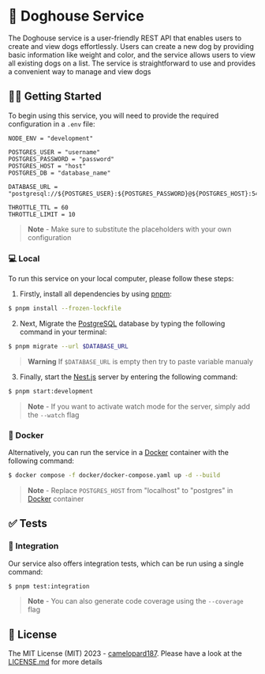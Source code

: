 # 🐶 Doghouse Service

The Doghouse service is a user-friendly REST API that enables users to create and view dogs effortlessly. Users can create a new dog by providing basic information like weight and color, and the service allows users to view all existing dogs on a list. The service is straightforward to use and provides a convenient way to manage and view dogs

## 🐕‍🦺 Getting Started

To begin using this service, you will need to provide the required configuration in a `.env` file:

```env
NODE_ENV = "development"

POSTGRES_USER = "username"
POSTGRES_PASSWORD = "password"
POSTGRES_HOST = "host"
POSTGRES_DB = "database_name"

DATABASE_URL = "postgresql://${POSTGRES_USER}:${POSTGRES_PASSWORD}@${POSTGRES_HOST}:5432/${POSTGRES_DB}"

THROTTLE_TTL = 60
THROTTLE_LIMIT = 10
```

> **Note** - Make sure to substitute the placeholders with your own configuration

### 💻 Local

To run this service on your local computer, please follow these steps:

1. Firstly, install all dependencies by using [pnpm](https://pnpm.io/):

```bash
$ pnpm install --frozen-lockfile
```

2. Next, Migrate the [PostgreSQL](https://www.postgresql.org/) database by typing the following command in your terminal:

```bash
$ pnpm migrate --url $DATABASE_URL
```

> **Warning** If `$DATABASE_URL` is empty then try to paste variable manualy

3. Finally, start the [Nest.js](https://nestjs.com/) server by entering the following command:

```bash
$ pnpm start:development
```

> **Note** - If you want to activate watch mode for the server, simply add the `--watch` flag

### 🐳 Docker

Alternatively, you can run the service in a [Docker](https://www.docker.com/) container with the following command:

```bash
$ docker compose -f docker/docker-compose.yaml up -d --build
```

> **Note** - Replace `POSTGRES_HOST` from "localhost" to "postgres" in [Docker](https://www.docker.com/) container

## ✅ Tests

### 🧩 Integration

Our service also offers integration tests, which can be run using a single command:

```bash
$ pnpm test:integration
```

> **Note** - You can also generate code coverage using the `--coverage` flag

## 📜 License

The MIT License (MIT) 2023 - [camelopard187](https://github.com/camelopard187). Please have a look at the [LICENSE.md](LICENSE.md) for more details
